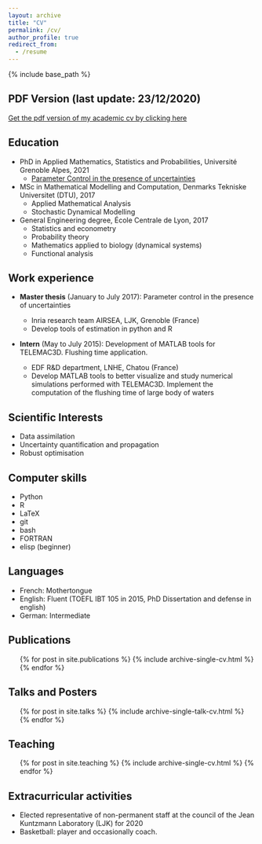 ```yaml
---
layout: archive
title: "CV"
permalink: /cv/
author_profile: true
redirect_from:
  - /resume
---
```


{% include base_path %}

PDF Version (last update: 23/12/2020)
---
[Get the pdf version of my academic cv by clicking here](https://vtrappler.github.io/files/academic_cv_TRAPPLER.pdf)

Education
---
* PhD in Applied Mathematics, Statistics and Probabilities, Université Grenoble Alpes, 2021
  * [Parameter Control in the presence of uncertainties](https://vtrappler.github.io/files/trappler_dissertation.pdf)
* MSc in Mathematical Modelling and Computation, Denmarks Tekniske Universitet (DTU), 2017
  * Applied Mathematical Analysis
  * Stochastic Dynamical Modelling
* General Engineering degree, École Centrale de Lyon, 2017
  * Statistics and econometry
  * Probability theory
  * Mathematics applied to biology (dynamical systems)
  * Functional analysis



Work experience
---
* **Master thesis** (January to July 2017): Parameter control in the presence of uncertainties
  * Inria research team AIRSEA, LJK, Grenoble (France)
  * Develop tools of estimation in python and R

* **Intern** (May to July 2015): Development of MATLAB tools for TELEMAC3D. Flushing time application.
  * EDF R&D department, LNHE, Chatou (France)
  * Develop MATLAB tools to better visualize and study numerical simulations performed with TELEMAC3D. Implement the computation of the flushing time of large body of waters 
  
 
Scientific Interests
---
* Data assimilation
* Uncertainty quantification and propagation
* Robust optimisation

Computer skills
---
* Python
* R
* LaTeX
* git
* bash
* FORTRAN
* elisp (beginner)


Languages
---
* French: Mothertongue
* English: Fluent (TOEFL IBT 105 in 2015, PhD Dissertation and defense in english)
* German: Intermediate


Publications
---
  <ul>{% for post in site.publications %}
    {% include archive-single-cv.html %}
  {% endfor %}</ul>
  
Talks and Posters
---
  <ul>{% for post in site.talks %}
    {% include archive-single-talk-cv.html %}
  {% endfor %}</ul>
  
Teaching
---
  <ul>{% for post in site.teaching %}
    {% include archive-single-cv.html %}
  {% endfor %}</ul>
  
Extracurricular activities
---
* Elected representative of non-permanent staff at the council of the Jean Kuntzmann Laboratory (LJK) for 2020
* Basketball: player and occasionally coach.
